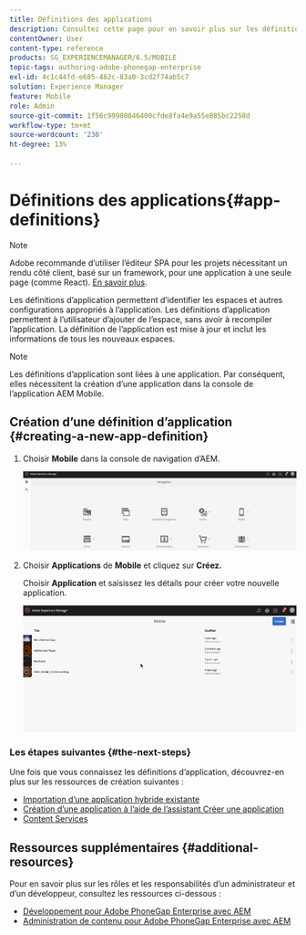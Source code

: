 ```yaml
---
title: Définitions des applications
description: Consultez cette page pour en savoir plus sur les définitions d’application, qui permettent d’identifier les espaces et autres configurations appropriés à l’application. Les définitions d’application permettent à l’utilisateur d’ajouter de l’espace, sans avoir à recompiler l’application.
contentOwner: User
content-type: reference
products: SG_EXPERIENCEMANAGER/6.5/MOBILE
topic-tags: authoring-adobe-phonegap-enterprise
exl-id: 4c1c44fd-e685-462c-83a0-3cd2f74ab5c7
solution: Experience Manager
feature: Mobile
role: Admin
source-git-commit: 1f56c99980846400cfde8fa4e9a55e885bc2258d
workflow-type: tm+mt
source-wordcount: '230'
ht-degree: 13%

---
```


# Définitions des applications{#app-definitions}

>[!NOTE]
>
>Adobe recommande d’utiliser l’éditeur SPA pour les projets nécessitant un rendu côté client, basé sur un framework, pour une application à une seule page (comme React). [En savoir plus](/help/sites-developing/spa-overview.md).

Les définitions d’application permettent d’identifier les espaces et autres configurations appropriés à l’application. Les définitions d’application permettent à l’utilisateur d’ajouter de l’espace, sans avoir à recompiler l’application. La définition de l’application est mise à jour et inclut les informations de tous les nouveaux espaces.

>[!NOTE]
>
>Les définitions d’application sont liées à une application. Par conséquent, elles nécessitent la création d’une application dans la console de l’application AEM Mobile.

## Création d’une définition d’application {#creating-a-new-app-definition}

1. Choisir **Mobile** dans la console de navigation d’AEM.

   ![chlimage_1-170](assets/chlimage_1-170.png)

1. Choisir **Applications** de **Mobile** et cliquez sur **Créez.**

   Choisir **Application** et saisissez les détails pour créer votre nouvelle application.

   ![chlimage_1-11](assets/chlimage_1-11.gif)

### Les étapes suivantes {#the-next-steps}

Une fois que vous connaissez les définitions d’application, découvrez-en plus sur les ressources de création suivantes :

* [Importation d’une application hybride existante](/help/mobile/phonegap-adding-content-to-imported-app.md)
* [Création d’une application à l’aide de l’assistant Créer une application](/help/mobile/phonegap-create-new-app.md)
* [Content Services](/help/mobile/develop-content-as-a-service.md)

## Ressources supplémentaires {#additional-resources}

Pour en savoir plus sur les rôles et les responsabilités d’un administrateur et d’un développeur, consultez les ressources ci-dessous :

* [Développement pour Adobe PhoneGap Enterprise avec AEM](/help/mobile/developing-in-phonegap.md)
* [Administration de contenu pour Adobe PhoneGap Enterprise avec AEM](/help/mobile/administer-phonegap.md)
